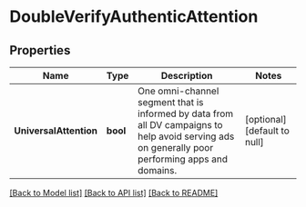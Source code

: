 # DoubleVerifyAuthenticAttention

## Properties
Name | Type | Description | Notes
------------ | ------------- | ------------- | -------------
**UniversalAttention** | **bool** | One omni-channel segment that is informed by data from all DV campaigns to help avoid serving ads on generally poor performing apps and domains. | [optional] [default to null]

[[Back to Model list]](../README.md#documentation-for-models) [[Back to API list]](../README.md#documentation-for-api-endpoints) [[Back to README]](../README.md)

